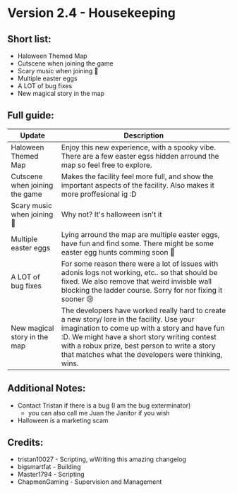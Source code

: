 
# **Version 2.4 - Housekeeping**

## Short list:

- Haloween Themed Map
- Cutscene when joining the game
- Scary music when joining 👀
- Multiple easter eggs 
- A LOT of bug fixes
- New magical story in the map



## Full guide:

| Update        | Description   |
| ------------- | ------------- |
| Haloween Themed Map | Enjoy this new experience, with a spooky vibe. There are a few easter egss hidden arround the map so feel free to explore.|
| Cutscene when joining the game | Makes the facility feel more full, and show the important aspects of the facility. Also makes it more proffesional ig :D|
| Scary music when joining 👀 | Why not? It's halloween isn't it|
| Multiple easter eggs | Lying arround the map are multiple easter eggs, have fun and find some. There might be some easter egg hunts comming soon 👀|
| A LOT of bug fixes | For some reason there were a lot of issues with adonis logs not working, etc.. so that should be fixed. We also remove that weird invisble wall blocking the ladder course. Sorry for nor fixing it sooner 😢|
| New magical story in the map | The developers have worked really hard to create a new story/ lore in the facility. Use your imagination to come up with a story and have fun :D. We might have a short story writing contest with a robux prize, best person to write a story that matches what the developers were thinking, wins. |




## Additional Notes:
- Contact Tristan if there is a bug (I am the bug exterminator)
  - you can also call me Juan the Janitor if you wish
- Halloween is a marketing scam

## Credits:
- tristan10027 - Scripting, wWriting this amazing changelog
- bigsmartfat - Building
- Master1794 - Scripting
- ChapmenGaming - Supervision and Management
